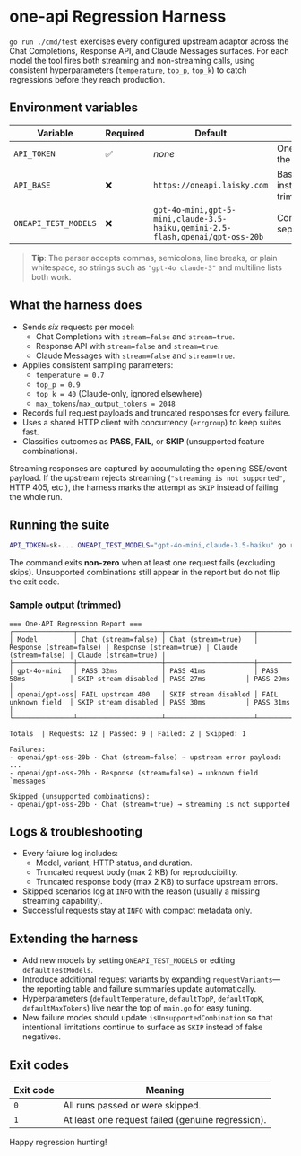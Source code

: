 # one-api Regression Harness

`go run ./cmd/test` exercises every configured upstream adaptor across the Chat Completions, Response API, and Claude Messages surfaces. For each model the tool fires both streaming and non-streaming calls, using consistent hyperparameters (`temperature`, `top_p`, `top_k`) to catch regressions before they reach production.

## Environment variables

| Variable             | Required | Default                                                                       | Description                                                               |
| -------------------- | -------- | ----------------------------------------------------------------------------- | ------------------------------------------------------------------------- |
| `API_TOKEN`          | ✅       | _none_                                                                        | One-API token with access to the models under test.                       |
| `API_BASE`           | ❌       | `https://oneapi.laisky.com`                                                   | Base URL for the relay instance. Trailing slash is trimmed automatically. |
| `ONEAPI_TEST_MODELS` | ❌       | `gpt-4o-mini,gpt-5-mini,claude-3.5-haiku,gemini-2.5-flash,openai/gpt-oss-20b` | Comma/semicolon/whitespace separated model list.                          |

> **Tip**: The parser accepts commas, semicolons, line breaks, or plain whitespace, so strings such as `"gpt-4o claude-3"` and multiline lists both work.

## What the harness does

- Sends _six_ requests per model:
  - Chat Completions with `stream=false` and `stream=true`.
  - Response API with `stream=false` and `stream=true`.
  - Claude Messages with `stream=false` and `stream=true`.
- Applies consistent sampling parameters:
  - `temperature = 0.7`
  - `top_p = 0.9`
  - `top_k = 40` (Claude-only, ignored elsewhere)
  - `max_tokens`/`max_output_tokens = 2048`
- Records full request payloads and truncated responses for every failure.
- Uses a shared HTTP client with concurrency (`errgroup`) to keep suites fast.
- Classifies outcomes as **PASS**, **FAIL**, or **SKIP** (unsupported feature combinations).

Streaming responses are captured by accumulating the opening SSE/event payload. If the upstream rejects streaming (`"streaming is not supported"`, HTTP 405, etc.), the harness marks the attempt as `SKIP` instead of failing the whole run.

## Running the suite

```bash
API_TOKEN=sk-... ONEAPI_TEST_MODELS="gpt-4o-mini,claude-3.5-haiku" go run ./cmd/test
```

The command exits **non-zero** when at least one request fails (excluding skips). Unsupported combinations still appear in the report but do not flip the exit code.

### Sample output (trimmed)

```text
=== One-API Regression Report ===
┌───────────────┬─────────────────────┬──────────────────────┬─────────────────────┬──────────────────────┬────────────────────┬─────────────────────┐
│ Model         │ Chat (stream=false) │ Chat (stream=true)   │ Response (stream=false) │ Response (stream=true) │ Claude (stream=false) │ Claude (stream=true) │
├───────────────┼─────────────────────┼──────────────────────┼─────────────────────┼──────────────────────┼────────────────────┼─────────────────────┤
│ gpt-4o-mini   │ PASS 32ms           │ PASS 41ms            │ PASS 58ms           │ SKIP stream disabled │ PASS 27ms          │ PASS 29ms           │
│ openai/gpt-oss│ FAIL upstream 400   │ SKIP stream disabled │ FAIL unknown field  │ SKIP stream disabled │ PASS 30ms          │ PASS 31ms           │
└───────────────┴─────────────────────┴──────────────────────┴─────────────────────┴──────────────────────┴────────────────────┴─────────────────────┘

Totals  | Requests: 12 | Passed: 9 | Failed: 2 | Skipped: 1

Failures:
- openai/gpt-oss-20b · Chat (stream=false) → upstream error payload: ...
- openai/gpt-oss-20b · Response (stream=false) → unknown field `messages`

Skipped (unsupported combinations):
- openai/gpt-oss-20b · Chat (stream=true) → streaming is not supported
```

## Logs & troubleshooting

- Every failure log includes:
  - Model, variant, HTTP status, and duration.
  - Truncated request body (max 2 KB) for reproducibility.
  - Truncated response body (max 2 KB) to surface upstream errors.
- Skipped scenarios log at `INFO` with the reason (usually a missing streaming capability).
- Successful requests stay at `INFO` with compact metadata only.

## Extending the harness

- Add new models by setting `ONEAPI_TEST_MODELS` or editing `defaultTestModels`.
- Introduce additional request variants by expanding `requestVariants`—the reporting table and failure summaries update automatically.
- Hyperparameters (`defaultTemperature`, `defaultTopP`, `defaultTopK`, `defaultMaxTokens`) live near the top of `main.go` for easy tuning.
- New failure modes should update `isUnsupportedCombination` so that intentional limitations continue to surface as `SKIP` instead of false negatives.

## Exit codes

| Exit code | Meaning                                           |
| --------- | ------------------------------------------------- |
| `0`       | All runs passed or were skipped.                  |
| `1`       | At least one request failed (genuine regression). |

Happy regression hunting!
